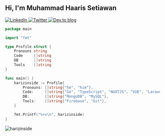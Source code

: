 ## Hi, I'm Muhammad Haaris Setiawan

<a href="https://www.linkedin.com/in/harizinside/">
 <img alt="LinkedIn" src="https://img.shields.io/badge/harizinside-%230077B5.svg?style=for-the-badge&logo=linkedin&logoColor=white"/>
</a>
<a href="https://www.twitter.com/harizinside">
 <img alt="Twitter" src="https://img.shields.io/badge/harizinside-%231DA1F2.svg?style=for-the-badge&logo=Twitter&logoColor=white"/>
</a>
<a href="https://dev.to/harizinside">
 <img alt="Dev.to blog" src="https://img.shields.io/badge/dev.to-0A0A0A?style=for-the-badge&logo=dev.to&logoColor=white" />
</a>


```go
package main

import "fmt"

type Profile struct {
	Pronouns string
	Code     []string
	DB       []string
	Tools    []string
}

func main() {
	harizinside := Profile{
		Pronouns: []string{"he", "him"},
		Code:     []string{"Go", "TypeScript", "NUXTJS", "VUE", "Laravel"},
		DB:       []string{"MongoDB", "MySQL"},
		Tools:    []string{"Firebase", "Git"},
	}

	fmt.Printf("%+v\n", harizinside)
}
```
     
<p><img align="center" src="https://github-readme-stats.vercel.app/api/top-langs?username=harizinside&show_icons=true&locale=en&layout=compact" alt="harizinside" /></p>
